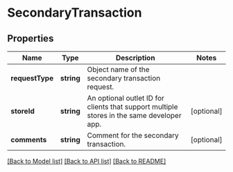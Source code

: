 # SecondaryTransaction

## Properties
Name | Type | Description | Notes
------------ | ------------- | ------------- | -------------
**requestType** | **string** | Object name of the secondary transaction request. | 
**storeId** | **string** | An optional outlet ID for clients that support multiple stores in the same developer app. | [optional] 
**comments** | **string** | Comment for the secondary transaction. | [optional] 

[[Back to Model list]](../README.md#documentation-for-models) [[Back to API list]](../README.md#documentation-for-api-endpoints) [[Back to README]](../README.md)


